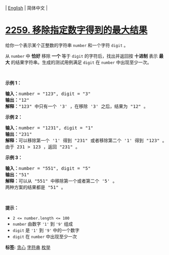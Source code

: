 | [English](README_EN.md) | 简体中文 |

# [2259. 移除指定数字得到的最大结果](https://leetcode-cn.com/problems/remove-digit-from-number-to-maximize-result)
<p>给你一个表示某个正整数的字符串 <code>number</code> 和一个字符 <code>digit</code> 。</p>

<p>从 <code>number</code> 中 <strong>恰好</strong> 移除 <strong>一个</strong> 等于&nbsp;<code>digit</code> 的字符后，找出并返回按 <strong>十进制</strong> 表示 <strong>最大</strong> 的结果字符串。生成的测试用例满足 <code>digit</code> 在 <code>number</code> 中出现至少一次。</p>

<p>&nbsp;</p>

<p><strong>示例 1：</strong></p>

<pre>
<strong>输入：</strong>number = "123", digit = "3"
<strong>输出：</strong>"12"
<strong>解释：</strong>"123" 中只有一个 '3' ，在移除 '3' 之后，结果为 "12" 。
</pre>

<p><strong>示例 2：</strong></p>

<pre>
<strong>输入：</strong>number = "1231", digit = "1"
<strong>输出：</strong>"231"
<strong>解释：</strong>可以移除第一个 '1' 得到 "231" 或者移除第二个 '1' 得到 "123" 。
由于 231 &gt; 123 ，返回 "231" 。
</pre>

<p><strong>示例 3：</strong></p>

<pre>
<strong>输入：</strong>number = "551", digit = "5"
<strong>输出：</strong>"51"
<strong>解释：</strong>可以从 "551" 中移除第一个或者第二个 '5' 。
两种方案的结果都是 "51" 。
</pre>

<p>&nbsp;</p>

<p><strong>提示：</strong></p>

<ul>
	<li><code>2 &lt;= number.length &lt;= 100</code></li>
	<li><code>number</code> 由数字 <code>'1'</code> 到 <code>'9'</code> 组成</li>
	<li><code>digit</code> 是 <code>'1'</code> 到 <code>'9'</code> 中的一个数字</li>
	<li><code>digit</code> 在 <code>number</code> 中出现至少一次</li>
</ul>

**标签:**  [贪心](https://leetcode-cn.com/tag/greedy) [字符串](https://leetcode-cn.com/tag/string) [枚举](https://leetcode-cn.com/tag/enumeration) 